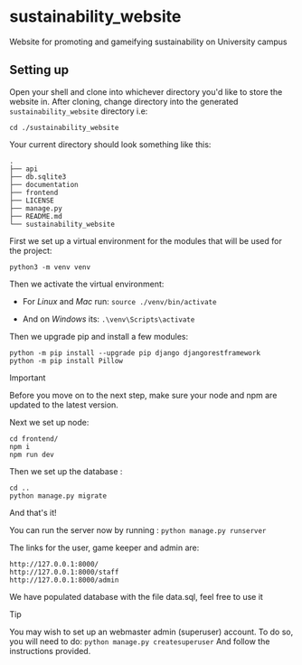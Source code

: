 # sustainability_website

Website for promoting and gameifying sustainability on University campus

## Setting up

Open your shell and clone into whichever directory you'd like to store the website in.
After cloning, change directory into the generated ```sustainability_website``` directory i.e:
```
cd ./sustainability_website 
```

Your current directory should look something like this:
```
.
├── api
├── db.sqlite3
├── documentation
├── frontend
├── LICENSE
├── manage.py
├── README.md
└── sustainability_website
```

First we set up a virtual environment for the modules that will be used for the project:
``` 
python3 -m venv venv
```

Then we activate the virtual environment:

 - For _Linux_ and _Mac_ run:
``` source ./venv/bin/activate ```

- And on _Windows_ its: 
```.\venv\Scripts\activate```

Then we upgrade pip and install a few modules:
```
python -m pip install --upgrade pip django djangorestframework
python -m pip install Pillow 
```
> [!IMPORTANT]
> Before you move on to the next step, make sure your node and npm are updated to the latest version.

Next we set up node:
```
cd frontend/ 
npm i
npm run dev
```

Then we set up the database :
```
cd ..
python manage.py migrate 
```

And that's it!

You can run the server now by running :
```python manage.py runserver``` 

The links for the user, game keeper and admin are:
```
http://127.0.0.1:8000/
http://127.0.0.1:8000/staff
http://127.0.0.1:8000/admin
```
We have populated database with the file data.sql, feel free to use it


>[!TIP]
>You may wish to set up an webmaster admin (superuser) account. 
>To do so, you will need to do:
>```python manage.py createsuperuser``` 
>And follow the instructions provided.

